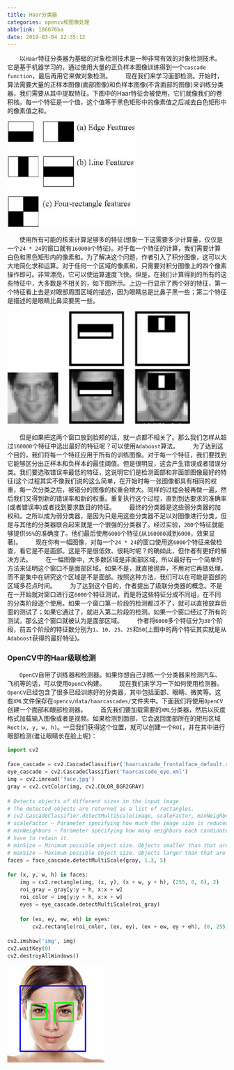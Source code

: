 ```yaml
---
title: Haar分类器
categories: opencv和图像处理
abbrlink: 186076ba
date: 2019-03-04 12:35:12
---
```

&emsp;&emsp;以`Haar`特征分类器为基础的对象检测技术是一种非常有效的对象检测技术。它是基于机器学习的，通过使用大量的正负样本图像训练得到一个`cascade function`，最后再用它来做对象检测。
&emsp;&emsp;现在我们来学习面部检测。开始时，算法需要大量的正样本图像(面部图像)和负样本图像(不含面部的图像)来训练分类器，我们需要从其中提取特征。下图中的Haar特征会被使用，它们就像我们的卷积核。每一个特征是一个值，这个值等于黑色矩形中的像素值之后减去白色矩形中的像素值之和。

<img src="./Haar分类器/1.png" height="244" width="295">

&emsp;&emsp;使用所有可能的核来计算足够多的特征(想象一下这需要多少计算量，仅仅是一个`24 * 24`的窗口就有`160000`个特征)。对于每一个特征的计算，我们需要计算白色和黑色矩形内的像素和。为了解决这个问题，作者引入了积分图像，这可以大大地简化求和运算。对于任何一个区域的像素和，只需要对积分图像上的四个像素操作即可。非常漂亮，它可以使运算速度飞快。但是，在我们计算得到的所有的这些特征中，大多数是不相关的，如下图所示。上边一行显示了两个好的特征，第一个特征看上去是对眼部周围区域的描述，因为眼睛总是比鼻子黑一些；第二个特征是描述的是眼睛比鼻梁要黑一些。

<img src="./Haar分类器/2.png" height="262" width="421">

&emsp;&emsp;但是如果把这两个窗口放到脸颊的话，就一点都不相关了。那么我们怎样从超过`160000`个特征中选出最好的特征呢？可以使用`Adaboost`算法。
&emsp;&emsp;为了达到这个目的，我们将每一个特征应用于所有的训练图像。对于每一个特征，我们要找到它能够区分出正样本和负样本的最佳阈值。但是很明显，这会产生错误或者错误分类。我们要选取错误率最低的特征，这说明它们是检测面部和非面部图像最好的特征(这个过程其实不像我们说的这么简单，在开始时每一张图像都具有相同的权重，每一次分类之后，被错分的图像的权重会增大。同样的过程会被再做一遍，然后我们又得到新的错误率和新的权重。重复执行这个过程，直到到达要求的准确率(或者错误率)或者找到要求数目的特征。
&emsp;&emsp;最终的分类器是这些弱分类器的加权和。之所以成为弱分类器，是因为只是用这些分类器不足以对图像进行分类，但是与其他的分类器联合起来就是一个很强的分类器了。经过实验，`200`个特征就能够提供`95%`的准确度了。他们最后使用`6000`个特征(从`160000`减到`6000`，效果显著)。
&emsp;&emsp;现在你有一幅图像，对每一个`24 * 24`的窗口使用这`6000`个特征来做检查，看它是不是面部。这是不是很低效、很耗时呢？的确如此，但作者有更好的解决方法。
&emsp;&emsp;在一幅图像中，大多数区域是非面部区域，所以最好有一个简单的方法来证明这个窗口不是面部区域。如果不是，就直接抛弃，不用对它再做处理，而不是集中在研究这个区域是不是面部。按照这种方法，我们可以在可能是面部的区域多花点时间。
&emsp;&emsp;为了达到这个目的，作者提出了级联分类器的概念。不是在一开始就对窗口进行这`6000`个特征测试，而是将这些特征分成不同组，在不同的分类阶段逐个使用。如果一个窗口第一阶段的检测都过不了，就可以直接放弃后面的测试了；如果它通过了，就进入第二阶段的检测。如果一个窗口经过了所有的测试，那么这个窗口就被认为是面部区域。
&emsp;&emsp;作者将`6000`多个特征分为`38`个阶段，前五个阶段的特征数分别为`1`、`10`、`25`、`25`和`50`(上图中的两个特征其实就是从`Adaboost`获得的最好特征)。

### OpenCV中的Haar级联检测

&emsp;&emsp;`OpenCV`自带了训练器和检测器。如果你想自己训练一个分类器来检测汽车、飞机等的话，可以使用`OpenCV`构建。
&emsp;&emsp;现在我们来学习一下如何使用检测器。`OpenCV`已经包含了很多已经训练好的分类器，其中包括面部、眼睛、微笑等。这些`XML`文件保存在`opencv/data/haarcascades/`文件夹中。下面我们将使用`OpenCV`创建一个面部和眼部检测器。
&emsp;&emsp;首先我们要加载需要的`XML`分类器，然后以灰度格式加载输入图像或者是视频。如果检测到面部，它会返回面部所在的矩形区域`Rect(x, y, w, h)`。一旦我们获得这个位置，就可以创建一个`ROI`，并在其中进行眼部检测(谁让眼睛长在脸上呢)：

``` python
import cv2
​
face_cascade = cv2.CascadeClassifier('haarcascade_frontalface_default.xml')
eye_cascade = cv2.CascadeClassifier('haarcascade_eye.xml')
img = cv2.imread('face.jpg')
gray = cv2.cvtColor(img, cv2.COLOR_BGR2GRAY)
​
# Detects objects of different sizes in the input image.
# The detected objects are returned as a list of rectangles.
# cv2.CascadeClassifier.detectMultiScale(image, scaleFactor, minNeighbors, flags, minSize, maxSize)
# scaleFactor – Parameter specifying how much the image size is reduced at each image scale.
# minNeighbors – Parameter specifying how many neighbors each candidate rectangle should
# have to retain it.
# minSize – Minimum possible object size. Objects smaller than that are ignored.
# maxSize – Maximum possible object size. Objects larger than that are ignored.
faces = face_cascade.detectMultiScale(gray, 1.3, 5)
​
for (x, y, w, h) in faces:
    img = cv2.rectangle(img, (x, y), (x + w, y + h), (255, 0, 0), 2)
    roi_gray = gray[y:y + h, x:x + w]
    roi_color = img[y:y + h, x:x + w]
    eyes = eye_cascade.detectMultiScale(roi_gray)

    for (ex, ey, ew, eh) in eyes:
        cv2.rectangle(roi_color, (ex, ey), (ex + ew, ey + eh), (0, 255, 0), 2)
​
cv2.imshow('img', img)
cv2.waitKey(0)
cv2.destroyAllWindows()
```

<img src="./Haar分类器/3.png">